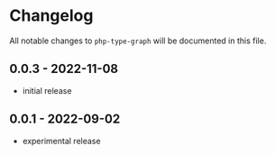 # Changelog

All notable changes to `php-type-graph` will be documented in this file.

## 0.0.3 - 2022-11-08

- initial release

## 0.0.1 - 2022-09-02

- experimental release
